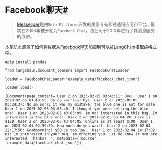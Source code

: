 

Facebook聊天[#](#facebook-chat "Permalink to this headline")
==========================================================

> 
> [Messenger](https://en.wikipedia.org/wiki/Messenger_(software))是由`Meta Platforms`开发的美国专有即时通讯应用和平台。最初在2008年被开发为`Facebook Chat`，该公司于2010年进行了其消息服务的改进。
> 
> 
> 

本笔记本涵盖了如何将数据从[Facebook聊天](https://www.facebook.com/business/help/1646890868956360)加载到可以被LangChain摄取的格式中。

```
#pip install pandas

```

```
from langchain.document_loaders import FacebookChatLoader

```

```
loader = FacebookChatLoader("example_data/facebook_chat.json")

```

```
loader.load()

```

```
[Document(page_content='User 2 on 2023-02-05 03:46:11: Bye!  User 1 on 2023-02-05 03:43:55: Oh no worries! Bye  User 2 on 2023-02-05 03:24:37: No Im sorry it was my mistake, the blue one is not for sale  User 1 on 2023-02-05 03:05:40: I thought you were selling the blue one!  User 1 on 2023-02-05 03:05:09: Im not interested in this bag. Im interested in the blue one!  User 2 on 2023-02-05 03:04:28: Here is $129  User 2 on 2023-02-05 03:04:05: Online is at least $100  User 1 on 2023-02-05 02:59:59: How much do you want?  User 2 on 2023-02-04 22:17:56: Goodmorning! $50 is too low.  User 1 on 2023-02-04 14:17:02: Hi! Im interested in your bag. Im offering $50. Let me know if you are interested. Thanks!  ', metadata={'source': 'example_data/facebook_chat.json'})]

```

